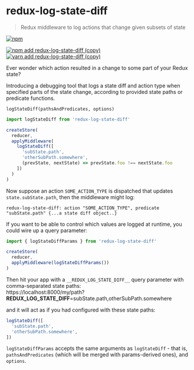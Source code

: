 # redux-log-state-diff
> Redux middleware to log actions that change given subsets of state

[![npm](https://img.shields.io/npm/v/redux-log-state-diff)](https://www.npmjs.com/package/redux-log-state-diff)

[![npm add redux-log-state-diff (copy)](https://copyhaste.com/i?t=npm%20add%20redux-log-state-diff)](https://copyhaste.com/c?t=npm%20add%20redux-log-state-diff "npm add redux-log-state-diff (copy)")
[![yarn add redux-log-state-diff (copy)](https://copyhaste.com/i?t=yarn%20add%20redux-log-state-diff)](https://copyhaste.com/c?t=yarn%20add%20redux-log-state-diff "yarn add redux-log-state-diff (copy)")

Ever wonder which action resulted in a change to some part of your Redux state?

Introducing a debugging tool that logs a state diff and action type
when specified parts of the state change,
according to provided state paths or predicate functions.

```
logStateDiff(pathsAndPredicates, options)
```

```js
import logStateDiff from 'redux-log-state-diff'

createStore(
  reducer,
  applyMiddleware(
    logStateDiff([
      'subState.path',
      'otherSubPath.somewhere',
      (prevState, nextState) => prevState.foo !== nextState.foo
    ])
  )
)
```

Now suppose an action `SOME_ACTION_TYPE` is dispatched that updates `state.subState.path`,
then the middleware might log:

```
redux-log-state-diff: action "SOME_ACTION_TYPE", predicate "subState.path" {...a state diff object..}
```

If you want to be able to control which values are logged at runtime, you could wire up a query parameter:

```js
import { logStateDiffParams } from 'redux-log-state-diff'

createStore(
  reducer,
  applyMiddleware(logStateDiffParams())
)
```

Then hit your app with a `__REDUX_LOG_STATE_DIFF__` query parameter with comma-separated state paths:\
https://localhost:8000/my/path?__REDUX_LOG_STATE_DIFF__=subState.path,otherSubPath.somewhere

and it will act as if you had configured with these state paths:

```js
logStateDiff([
  'subState.path',
  'otherSubPath.somewhere',
])
```

`logStateDiffParams` accepts the same arguments as `logStateDiff` - that is, `pathsAndPredicates` (which will be merged with params-derived ones), and `options`.
